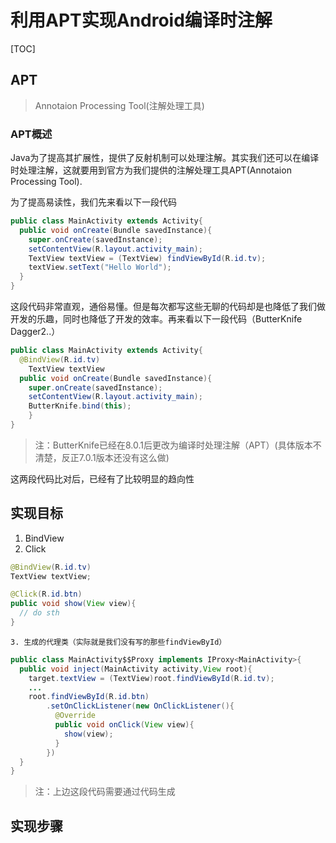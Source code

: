 # 利用APT实现Android编译时注解

[TOC]

## APT

> Annotaion Processing Tool(注解处理工具)

### APT概述

Java为了提高其扩展性，提供了反射机制可以处理注解。其实我们还可以在编译时处理注解，这就要用到官方为我们提供的注解处理工具APT(Annotaion Processing Tool).

为了提高易读性，我们先来看以下一段代码

```java
public class MainActivity extends Activity{
  public void onCreate(Bundle savedInstance){
    super.onCreate(savedInstance);
    setContentView(R.layout.activity_main);
    TextView textView = (TextView) findViewById(R.id.tv);
    textView.setText("Hello World");
  }
}
```

这段代码非常直观，通俗易懂。但是每次都写这些无聊的代码却是也降低了我们做开发的乐趣，同时也降低了开发的效率。再来看以下一段代码（ButterKnife Dagger2..）

```java
public class MainActivity extends Activity{
  @BindView(R.id.tv)
    TextView textView
  public void onCreate(Bundle savedInstance){
    super.onCreate(savedInstance);
    setContentView(R.layout.activity_main);
    ButterKnife.bind(this);
    }
}
```

> 注：ButterKnife已经在8.0.1后更改为编译时处理注解（APT）(具体版本不清楚，反正7.0.1版本还没有这么做)

这两段代码比对后，已经有了比较明显的趋向性

## 实现目标

1. BindView
2. Click

```java
@BindView(R.id.tv)
TextView textView;

@Click(R.id.btn)
public void show(View view){
  // do sth
}
```

 	3. 生成的代理类（实际就是我们没有写的那些findViewById）

```java
public class MainActivity$$Proxy implements IProxy<MainActivity>{
  public void inject(MainActivity activity,View root){
    target.textView = (TextView)root.findViewById(R.id.tv);
    ...
    root.findViewById(R.id.btn)
        .setOnClickListener(new OnClickListener(){
          @Override
          public void onClick(View view){
            show(view);
          }
        })
  }
}
```

> 注：上边这段代码需要通过代码生成

## 实现步骤

